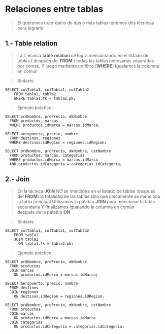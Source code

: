 # Relaciones entre tablas

> Si queremos traer datos de dos o más tablas 
> tenemos dos técnicas para lograrlo


## 1.- Table relation

> La t´´ecnica **table relation** se logra mencionando 
> en el listado de tablas ( después del **FROM** )
> todas las tablas necesarias separadas por comas.
> Y luego mediante un filtro (**WHERE**) 
> igualamos la columna en común

> Sintáxis: 

    SELECT colTabla1, colTabla1, colTabla2  
        FROM tabla1, tabla2  
        WHERE tabla1.fk = tabla2.pk;

> Ejemplo práctico:

    SELECT prdNombre, prdPrecio, mkNombre  
      FROM productos, marcas  
      WHERE productos.idMarca = marcas.idMarca;

    SELECT aeropuerto, precio, nombre  
      FROM destinos, regiones  
      WHERE destinos.idRegion = regiones.idRegion;

    SELECT prdNombre, prdPrecio, mkNombre, catNombre  
      FROM productos, marcas, categorias  
      WHERE productos.idMarca = marcas.idMarca  
      AND productos.idCategoria = categorias.idCategoria;


## 2.- Join

> En la tácnica **JOIN** NO se menciona 
> en el listado de tablas (después del **FROM**) 
> la totalidad de las tablas 
> sino que únicamente se menciona la tabla principal
> Utilizamos la palabra **JOIN** para mencionar la tabla secundaria
> Y finalizamos igualando la columna en común  
> después de la palabra **ON**

> Sintáxis: 
 
    SELECT colTabla1, colTabla1, colTabla2    
        FROM tabla1  
        JOIN tabla2  
          ON tabla1.fk = tabla2.pk;

> Ejemplo práctico:

    SELECT prdNombre, prdPrecio, mkNombre  
      FROM productos  
      JOIN marcas  
        ON productos.idMarca = marcas.idMarca;

    SELECT aeropuerto, precio, nombre  
      FROM destinos  
      JOIN regiones  
        ON destinos.idRegion = regiones.idRegion;

    SELECT prdNombre, prdPrecio, mkNombre, catNombre  
      FROM productos  
      JOIN marcas  
        ON productos.idMarca = marcas.idMarca  
      JOIN categorias  
        ON productos.idCategoria = categorias.idCategoria;
